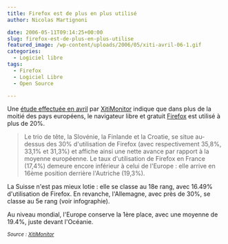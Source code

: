 ```yaml
---
title: Firefox est de plus en plus utilisé
author: Nicolas Martignoni

date: 2006-05-11T09:14:25+00:00
slug: firefox-est-de-plus-en-plus-utilise
featured_image: /wp-content/uploads/2006/05/xiti-avril-06-1.gif
categories:
  - Logiciel libre
tags:
  - Firefox
  - Logiciel Libre
  - Open Source

---
```

Une <a href="http://www.xitimonitor.com/etudes/equipement14.asp">étude effectuée en avril</a> par <a href="http://www.xitimonitor.com/">XitiMonitor</a> indique que dans plus de la moitié des pays européens, le navigateur libre et gratuit [Firefox][1] est utilisé à plus de 20%.

> Le trio de tête, la Slovénie, la Finlande et la Croatie, se situe au-dessus des 30% d'utilisation de Firefox (avec respectivement 35,8%, 33,1% et 31,3%) et affiche ainsi une nette avance par rapport à la moyenne européenne. Le taux d'utilisation de Firefox en France (17,4%) demeure encore inférieur à celui de l'Europe : elle arrive en 16ème position derrière l'Autriche (19,3%).

La Suisse n'est pas mieux lotie : elle se classe au 18e rang, avec 16.49% d'utilisation de Firefox. En revanche, l'Allemagne, avec près de 30%, se classe au 5e rang (voir infographie).

Au niveau mondial, l'Europe conserve la 1ère place, avec une moyenne de 19.4%, juste devant l'Océanie.

<em><small>Source : <a href="http://www.xitimonitor.com/">XitiMonitor</a></small></em>

 [1]: http://www.mozilla-europe.org/fr/products/firefox/

<!--more-->
